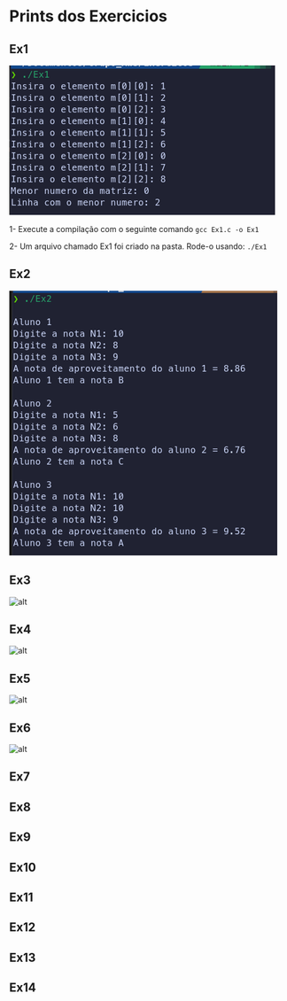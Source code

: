 # Prints dos Exercicios

## Ex1

![alt](/assets/Ex1.png)

1- Execute a compilação com o seguinte comando `gcc Ex1.c -o Ex1`

2- Um arquivo chamado Ex1 foi criado na pasta. Rode-o usando: `./Ex1`   

## Ex2

![alt](/assets/Ex2.png)

## Ex3

![alt](/assets/Ex3.png)

## Ex4

![alt](/assets/Ex4.png)

## Ex5

![alt](/assets/Ex5.png)

## Ex6

![alt](/assets/Ex6.png)

## Ex7

## Ex8

## Ex9

## Ex10

## Ex11

## Ex12

## Ex13

## Ex14
